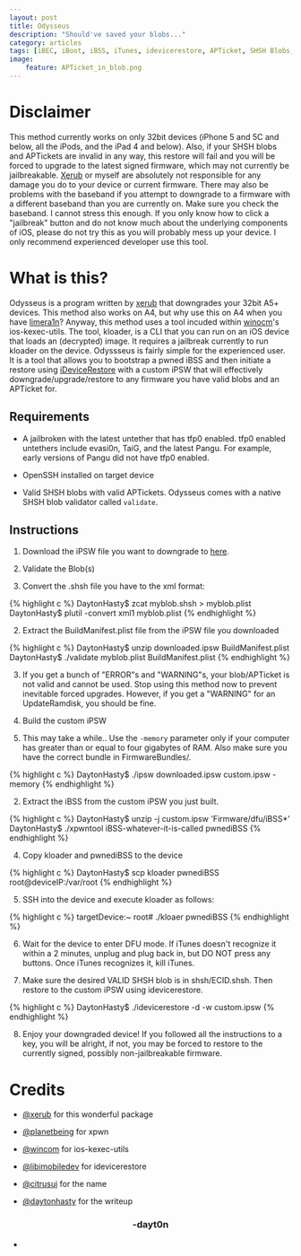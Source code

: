 ```yaml
---
layout: post
title: Odysseus
description: "Should've saved your blobs..."
category: articles
tags: [iBEC, iBoot, iBSS, iTunes, idevicerestore, APTicket, SHSH Blobs, downgrade, A5, A6, ios-kexec-utils, kloader]
image:
    feature: APTicket_in_blob.png
---
```


# Disclaimer
This method currently works on only 32bit devices (iPhone 5 and 5C and below, all the iPods, and the iPad 4 and below). Also, if your SHSH blobs and APTickets are invalid in any way, this restore will fail and you will be forced to upgrade to the latest signed firmware, which may not currently be jailbreakable. [Xerub](http://twitter.com/xerub) or myself are absolutely not responsible for any damage you do to your device or current firmware. There may also be problems with the baseband if you attempt to downgrade to a firmware with a different baseband than you are currently on. Make sure you check the baseband. I cannot stress this enough. If you only know how to click a "jailbreak" button and do not know much about the underlying components of iOS, please do not try this as you will probably mess up your device. I only recommend experienced developer use this tool.

# What is this?
Odysseus is a program written by [xerub](http://twitter.com/xerub) that downgrades your 32bit A5+ devices. This method also works on A4, but why use this on A4 when you have [limera1n](http://dayt0n.github.io/articles/what-is-limera1n/)? Anyway, this method uses a tool incuded within [winocm](http://twitter.com/winocm)'s ios-kexec-utils. The tool, kloader, is a CLI that you can run on an iOS device that loads an (decrypted) image. It requires a jailbreak currently to run kloader on the device. Odyssseus is fairly simple for the experienced user. It is a tool that allows you to bootstrap a pwned iBSS and then initiate a restore using [iDeviceRestore](https://github.com/libimobiledevice/idevicerestore) with a custom iPSW that will effectively downgrade/upgrade/restore to any firmware you have valid blobs and an APTicket for. 

## Requirements
* A jailbroken with the latest untether that has tfp0 enabled. tfp0 enabled untethers include evasi0n, TaiG, and the latest Pangu. For example, early versions of Pangu did not have tfp0 enabled. 

* OpenSSH installed on target device

* Valid SHSH blobs with valid APTickets. Odysseus comes with a native SHSH blob validator called `validate`.

## Instructions
1. Download the iPSW file you want to downgrade to [here](http://ipsw.me). 

2. Validate the Blob(s)
  1. Convert the .shsh file you have to the xml format:

  {% highlight c %}
  DaytonHasty$ zcat myblob.shsh > myblob.plist
  DaytonHasty$ plutil -convert xml1 myblob.plist
  {% endhighlight %}

  2. Extract the BuildManifest.plist file from the iPSW file you downloaded

  {% highlight c %}
  DaytonHasty$ unzip downloaded.ipsw BuildManifest.plist
  DaytonHasty$ ./validate myblob.plist BuildManifest.plist
  {% endhighlight %}

  3. If you get a bunch of "ERROR"s and "WARNING"s, your blob/APTicket is not valid and cannot be used. Stop using this method now to prevent inevitable forced upgrades. However, if you get a "WARNING" for an UpdateRamdisk, you should be fine.

3. Build the custom iPSW
  1. This may take a while.. Use the `-memory` parameter only if your computer has greater than or equal to four gigabytes of RAM. Also make sure you have the correct bundle in FirmwareBundles/.

  {% highlight c %}
  DaytonHasty$ ./ipsw downloaded.ipsw custom.ipsw -memory
  {% endhighlight %}

  2. Extract the iBSS from the custom iPSW you just built.
  
  {% highlight c %}
  DaytonHasty$ unzip -j custom.ipsw 'Firmware/dfu/iBSS*'
  DaytonHasty$ ./xpwntool iBSS-whatever-it-is-called pwnediBSS
  {% endhighlight %}

4. Copy kloader and pwnediBSS to the device

{% highlight c %}
DaytonHasty$ scp kloader pwnediBSS root@deviceIP:/var/root
{% endhighlight %}

5. SSH into the device and execute kloader as follows: 

{% highlight c %}
targetDevice:~ root# ./kloaer pwnediBSS
{% endhighlight %}

6. Wait for the device to enter DFU mode. If iTunes doesn't recognize it within a 2 minutes, unplug and plug back in, but DO NOT press any buttons. Once iTunes recognizes it, kill iTunes.

7. Make sure the desired VALID SHSH blob is in shsh/ECID.shsh. Then restore to the custom iPSW using idevicerestore.

{% highlight c %}
DaytonHasty$ ./idevicerestore -d -w custom.ipsw
{% endhighlight %}

8. Enjoy your downgraded device! If you followed all the instructions to a key, you will be alright, if not, you may be forced to restore to the currently signed, possibly non-jailbreakable firmware. 


# Credits

* [@xerub](http://twitter.com/xerub) for this wonderful package

* [@planetbeing](http://twitter.com/planetbeing) for xpwn

* [@wincom](http://twitter.com/winocm) for ios-kexec-utils

* [@libimobiledev](http://twitter.com/libimobiledev) for idevicerestore

* [@citrusui](http://twitter.com/citrusui) for the name

* [@daytonhasty](http://twitter.com/daytonhasty) for the writeup

<center><h3>-dayt0n</h3></center>


* 



